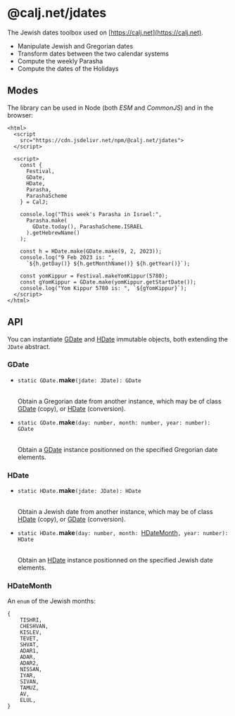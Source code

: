 # @calj.net/jdates

The Jewish dates toolbox used on [https://calj.net](https://calj.net).
- Manipulate Jewish and Gregorian dates
- Transform dates between the two calendar systems
- Compute the weekly Parasha
- Compute the dates of the Holidays

## Modes
The library can be used in Node (both *ESM* and *CommonJS*) and in the browser:
~~~
<html>
  <script
    src="https://cdn.jsdelivr.net/npm/@calj.net/jdates">
  </script>

  <script>
    const {
      Festival,
      GDate,
      HDate,
      Parasha,
      ParashaScheme
    } = CalJ;
    
    console.log("This week's Parasha in Israel:",
      Parasha.make(
        GDate.today(), ParashaScheme.ISRAEL
      ).getHebrewName()
    );

    const h = HDate.make(GDate.make(9, 2, 2023));
    console.log("9 Feb 2023 is: ",
      `${h.getDay()} ${h.getMonthName()} ${h.getYear()}`);

    const yomKippur = Festival.makeYomKippur(5780);
    const gYomKippur = GDate.make(yomKippur.getStartDate());
    console.log("Yom Kippur 5780 is: ", `${gYomKippur}`);
  </script>
</html>
~~~

## API

You can instantiate [GDate](#GDate) and [HDate](#HDate) immutable objects, both extending the `JDate` abstract.

### GDate

* `static GDate.`**make**`(jdate: JDate): GDate`

  \
  Obtain a Gregorian date from another instance, which may be of class [GDate](#GDate) (copy), or [HDate](#HDate) (conversion).


* `static GDate.`**make**`(day: number, month: number, year: number): GDate`

  \
  Obtain a [GDate](#GDate) instance positionned on the specified Gregorian date elements.

### HDate

* `static HDate.`**make**`(jdate: JDate): HDate`

  \
  Obtain a Jewish date from another instance, which may be of class [HDate](#HDate) (copy), or [GDate](#GDate) (conversion).


* `static HDate.`**make**`(day: number, month: `[HDateMonth](#HDateMonth)`, year: number): HDate`

  \
  Obtain an [HDate](#HDate) instance positionned on the specified Jewish date elements.

### HDateMonth

An `enum` of the Jewish months:

~~~
{
    TISHRI,
    CHESHVAN,
    KISLEV,
    TEVET,
    SHVAT,
    ADAR1,
    ADAR,
    ADAR2,
    NISSAN,
    IYAR,
    SIVAN,
    TAMUZ,
    AV,
    ELUL,
}
~~~
